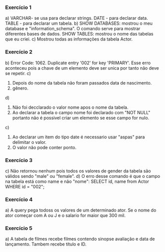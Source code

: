 ### Exercício 1
a) VARCHAR- se usa para declarar strings.
DATE - para declarar data.
TABLE - para declarar um tabela.
b) SHOW DATABASES: mostrou o meu database e "information_schema". O comando serve para mostrar diferentes bases de dados.
SHOW TABLES: mostrou o nome das tabelas que eu criei.
c) Mostrou todas as informações da tabela Actor.

### Exercício 2
b) Error Code: 1062. Duplicate entry '002' for key 'PRIMARY'. Esse erro aconteceu pois a chave de um elemento deve ser unica por tanto não deve se repetir.
c) 
1. Depois do nome da tabela não foram passados data de nascimento.
2. gênero. 

d) 
1. Não foi decclarado o valor nome apos o nome da tabela.
2. Ao declarar a tabela o campo nome foi declarado com "NOT NULL" portanto não é possivel criar um elemento se esse campo for nulo.

c)
1. Ao declarar um item do tipo date é necessario usar "aspas" para delimitar o valor.
2. O valor não pode conter ponto.

### Exercício 3
c) Não retornou nenhum pois todos os valores de gender da tabela são válidos sendo "male" ou "female".
d) O erro desse comando é que o campo na tabela está como name e não "nome":
SELECT id, name from Actor WHERE id = "002";

### Exercício 4
a) A query pega todoss os valores de um determinado ator. Se o nome do ator começar com A ou J e o salario for maior que 300 mil.

### Exercício 5
a) A tabela de filmes recebe filmes contendo sinopse avaliação e data de lançamento. Tambem recebe título e ID.



